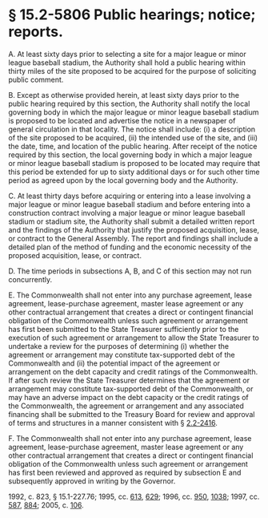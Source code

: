 # § 15.2-5806 Public hearings; notice; reports.

<p>A. At least sixty days prior to selecting a site for a major league or minor league baseball stadium, the Authority shall hold a public hearing within thirty miles of the site proposed to be acquired for the purpose of soliciting public comment.</p><p>B. Except as otherwise provided herein, at least sixty days prior to the public hearing required by this section, the Authority shall notify the local governing body in which the major league or minor league baseball stadium is proposed to be located and advertise the notice in a newspaper of general circulation in that locality. The notice shall include: (i) a description of the site proposed to be acquired, (ii) the intended use of the site, and (iii) the date, time, and location of the public hearing. After receipt of the notice required by this section, the local governing body in which a major league or minor league baseball stadium is proposed to be located may require that this period be extended for up to sixty additional days or for such other time period as agreed upon by the local governing body and the Authority.</p><p>C. At least thirty days before acquiring or entering into a lease involving a major league or minor league baseball stadium and before entering into a construction contract involving a major league or minor league baseball stadium or stadium site, the Authority shall submit a detailed written report and the findings of the Authority that justify the proposed acquisition, lease, or contract to the General Assembly. The report and findings shall include a detailed plan of the method of funding and the economic necessity of the proposed acquisition, lease, or contract.</p><p>D. The time periods in subsections A, B, and C of this section may not run concurrently.</p><p>E. The Commonwealth shall not enter into any purchase agreement, lease agreement, lease-purchase agreement, master lease agreement or any other contractual arrangement that creates a direct or contingent financial obligation of the Commonwealth unless such agreement or arrangement has first been submitted to the State Treasurer sufficiently prior to the execution of such agreement or arrangement to allow the State Treasurer to undertake a review for the purposes of determining (i) whether the agreement or arrangement may constitute tax-supported debt of the Commonwealth and (ii) the potential impact of the agreement or arrangement on the debt capacity and credit ratings of the Commonwealth. If after such review the State Treasurer determines that the agreement or arrangement may constitute tax-supported debt of the Commonwealth, or may have an adverse impact on the debt capacity or the credit ratings of the Commonwealth, the agreement or arrangement and any associated financing shall be submitted to the Treasury Board for review and approval of terms and structures in a manner consistent with § <a href='/vacode/2.2-2416/'>2.2-2416</a>.</p><p>F. The Commonwealth shall not enter into any purchase agreement, lease agreement, lease-purchase agreement, master lease agreement or any other contractual arrangement that creates a direct or contingent financial obligation of the Commonwealth unless such agreement or arrangement has first been reviewed and approved as required by subsection E and subsequently approved in writing by the Governor.</p><p>1992, c. 823, § 15.1-227.76; 1995, cc. <a href='http://lis.virginia.gov/cgi-bin/legp604.exe?951+ful+CHAP0613'>613</a>, <a href='http://lis.virginia.gov/cgi-bin/legp604.exe?951+ful+CHAP0629'>629</a>; 1996, cc. <a href='http://lis.virginia.gov/cgi-bin/legp604.exe?961+ful+CHAP0950'>950</a>, <a href='http://lis.virginia.gov/cgi-bin/legp604.exe?961+ful+CHAP1038'>1038</a>; 1997, cc. <a href='http://lis.virginia.gov/cgi-bin/legp604.exe?971+ful+CHAP0587'>587</a>, <a href='http://lis.virginia.gov/cgi-bin/legp604.exe?971+ful+CHAP0884'>884</a>; 2005, c. <a href='http://lis.virginia.gov/cgi-bin/legp604.exe?051+ful+CHAP0106'>106</a>.</p>
